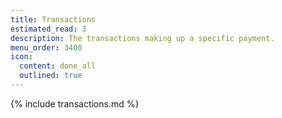 ```yaml
---
title: Transactions
estimated_read: 3
description: The transactions making up a specific payment.
menu_order: 3400
icon:
  content: done_all
  outlined: true
---
```


{% include transactions.md %}
